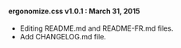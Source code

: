#### ergonomize.css v1.0.1 : March 31, 2015

* Editing README.md and README-FR.md files.
* Add CHANGELOG.md file.

